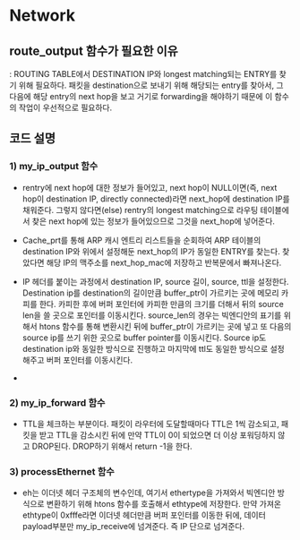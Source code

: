 # Network

## route_output 함수가 필요한 이유
: ROUTING TABLE에서 DESTINATION IP와 longest matching되는 ENTRY를 찾기 위해 필요하다.  패킷을 destination으로 보내기 위해 해당되는 entry를 찾아서, 그 다음에 해당 entry의 next hop을 보고 거기로 forwarding을 해야하기 때문에 이 함수의 작업이 우선적으로 필요하다.

## 코드 설명
### 1) my_ip_output 함수
    
  - rentry에 next hop에 대한 정보가 들어있고, next hop이 NULL이면(즉, next hop이 destination IP, directly connected)라면 next_hop에 destination IP를 채워준다. 그렇지 않다면(else) rentry의 longest matching으로 라우팅 테이블에서 찾은 next hop에 있는 정보가 들어있으므로 그것을 next_hop에 넣어준다.
   
  - Cache_prt를 통해 ARP 캐시 엔트리 리스트들을 순회하여 ARP 테이블의 destination IP와 위에서 설정해둔 next_hop의 IP가 동일한 ENTRY를 찾는다. 찾았다면 해당 IP의 맥주소를 next_hop_mac에 저장하고 반복문에서 빠져나온다.
   
  - IP 헤더를 붙이는 과정에서 destination IP, source 길이, source, ttl을 설정한다. Destination ip를 destination의 길이만큼 buffer_ptr이 가르키는 곳에 메모리 카피를 한다. 카피한 후에 버퍼 포인터에 카피한 만큼의 크기를 더해서 뒤의 source len을 쓸 곳으로 포인터를 이동시킨다. source_len의 경우는 빅엔디안의 표기를 위해서 htons 함수를 통해 변환시킨 뒤에 buffer_ptr이 가르키는 곳에 넣고 또 다음의 source ip를 쓰기 위한 곳으로 buffer pointer를 이동시킨다. Source ip도 destination ip와 동일한 방식으로 진행하고 마지막에 ttl도 동일한 방식으로 설정해주고 버퍼 포인터를 이동시킨다.
  - 
### 2) my_ip_forward 함수
   
  - TTL을 체크하는 부분이다. 패킷이 라우터에 도달할때마다 TTL은 1씩 감소되고, 패킷을 받고 TTL을 감소시킨 뒤에 만약 TTL이 0이 되었으면 더 이상 포워딩하지 않고 DROP된다. DROP하기 위해서 return -1을 한다.
  
### 3) processEthernet 함수
 
- eh는 이더넷 헤더 구조체의 변수인데, 여기서 ethertype을 가져와서 빅엔디안 방식으로 변환하기 위해 htons 함수를 호출해서 ethtype에 저장한다. 만약 가져온 ethtype이 0xfffe라면 이더넷 헤더만큼 버퍼 포인터를 이동한 뒤에, 데이터 payload부분만 my_ip_receive에 넘겨준다. 즉 IP 단으로 넘겨준다. 
